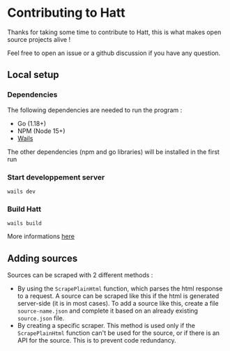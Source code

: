 # Contributing to Hatt

Thanks for taking some time to contribute to Hatt, this is what makes open source projects alive !

Feel free to open an issue or a github discussion if you have any question.


## Local setup

### Dependencies 

The following dependencies are needed to run the program :

- Go (1.18+)
- NPM (Node 15+)
- [Wails](https://wails.io/docs/gettingstarted/installation)

The other dependencies (npm and go libraries) will be installed in the first run

### Start developpement server

```
wails dev
```

### Build Hatt

```
wails build
```

More informations [here](https://wails.io/docs/reference/cli#build)


## Adding sources

Sources can be scraped with 2 different methods :

- By using the `ScrapePlainHtml` function, which parses the html response to a request. A source can be scraped like this if the html is generated server-side (it is in most cases). To add a source like this, create a file `source-name.json` and complete it based on an already existing `source.json` file.
- By creating a specific scraper. This method is used only if the `ScrapePlainHtml` function can't be used for the source, or if there is an API for the source. This is to prevent code redundancy.
